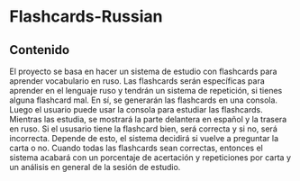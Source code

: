 # Flashcards-Russian
## Contenido 
El proyecto se basa en hacer un sistema de estudio con flashcards para aprender vocabulario en ruso. Las flashcards serán específicas para aprender en el lenguaje ruso y tendrán un sistema de repetición, si tienes alguna flashcard mal. En sí, se generarán las flashcards en una consola. Luego el usuario puede usar la consola para estudiar las flashcards. Mientras las estudia, se mostrará la parte delantera en español y la trasera en ruso. Si el ususario tiene la flashcard bien, será correcta y si no, será incorrecta. Depende de esto, el sistema decidirá si vuelve a preguntar la carta o no. Cuando todas las flashcards sean correctas, entonces el sistema acabará con un porcentaje de acertación y repeticiones por carta y un análisis en general de la sesión de estudio.

